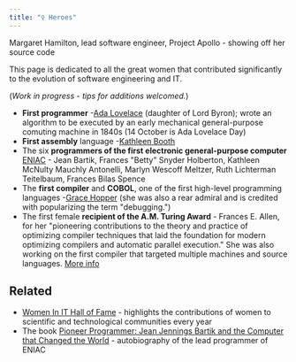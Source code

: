 ```yaml
---
title: "♀ Heroes"
---
```

Margaret Hamilton, lead software engineer, Project Apollo - showing off her source code

This page is dedicated to all the great women that contributed significantly to the evolution of software engineering and IT.

(_Work in progress - tips for additions welcomed._)

* **First programmer** -[Ada Lovelace](http://en.wikipedia.org/wiki/Ada_Lovelace) (daughter of Lord Byron); wrote an algorithm to be executed by an early mechanical general-purpose comuting machine in 1840s (14 October is Ada Lovelace Day)
* **First assembly** language -[Kathleen Booth](http://en.wikipedia.org/wiki/Kathleen_Booth)
* The six **programmers of the first electronic general-purpose computer** [ENIAC](http://en.wikipedia.org/wiki/ENIAC) - Jean Bartik, Frances "Betty" Snyder Holberton, Kathleen McNulty Mauchly Antonelli, Marlyn Wescoff Meltzer, Ruth Lichterman Teitelbaum, Frances Bilas Spence
* The **first compiler** and **COBOL**, one of the first high-level programming languages -[Grace Hopper](http://en.wikipedia.org/wiki/Grace_Hopper) (she was also a rear admiral and is credited with popularizing the term "debugging.")
* The first female **recipient of the A.M. Turing Award** - Frances E. Allen, for her "pioneering contributions to the theory and practice of optimizing compiler techniques that laid the foundation for modern optimizing compilers and automatic parallel execution." She was also working on the first compiler that targeted multiple machines and source languages. [More info](http://caitiem.com/2015/02/04/tech-wcw-2-frances-e-allen/)

## Related

* [Women In IT Hall of Fame](http://www.witi.com/center/witimuseum/halloffame/) - highlights the contributions of women to scientific and technological communities every year
* The book [Pioneer Programmer: Jean Jennings Bartik and the Computer that Changed the World](http://www.amazon.com/dp/1612480861) - autobiography of the lead programmer of ENIAC

